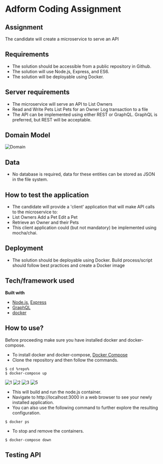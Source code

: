 # Adform Coding Assignment

## Assignment
The candidate will create a microservice to serve an API

## Requirements
- The solution should be accessible from a public repository in Github.
- The solution will use Node.js, Express, and ES6.
- The solution will be deployable using Docker.

## Server requirements
- The microservice will serve an API to List Owners
- Read and Write Pets List Pets for an Owner Log transaction to a file
- The API can be implemented using either REST or GraphQL. GraphQL is preferred, but REST will be acceptable.

## Domain Model
![Domain](https://user-images.githubusercontent.com/10876540/63225012-a83dff00-c1fe-11e9-939e-54b9ec3a1ffc.PNG)

## Data
- No database is required, data for these entities can be stored as JSON in the file system.

## How to test the application
- The candidate will provide a 'client' application that will make API calls to the microservice to:
- List Owners Add a Pet Edit a Pet
- Retrieve an Owner and their Pets
- This client application could (but not mandatory) be implemented using mocha/chai.

## Deployment
- The solution should be deployable using Docker. Build process/script should follow best practices and create a Docker image

## Tech/framework used
<b>Built with</b>
- [Node.js](https://nodejs.org/en/), [Express](https://expressjs.com/)
- [GraphQL](https://graphql.org/)
- [docker](https://www.docker.com/)

## How to use?
Before proceeding make sure you have installed docker and docker-compose.
- To install docker and docker-compose, [Docker Compose](https://docs.docker.com/compose/)
- Clone the repository and then follow the commands.
```
$ cd %repo%
$ docker-compose up
```
![1](https://user-images.githubusercontent.com/10876540/63232464-dd783a80-c25a-11e9-8955-46fc97d213a3.png)
![2](https://user-images.githubusercontent.com/10876540/63232465-de10d100-c25a-11e9-8f08-33e87313fbc3.png)
![3](https://user-images.githubusercontent.com/10876540/63232466-de10d100-c25a-11e9-9697-b296fd8cd915.png)
![5](https://user-images.githubusercontent.com/10876540/63232468-dea96780-c25a-11e9-9e5e-f5c84f7520a5.png)
- This will build and run the node.js container.
- Navigate to http://localhost:3000 in a web browser to see your newly installed application.
- You can also use the following command to further explore the resulting configuration.
```
$ docker ps
```
- To stop and remove the containers.
```
$ docker-compose down
```
## Testing API
